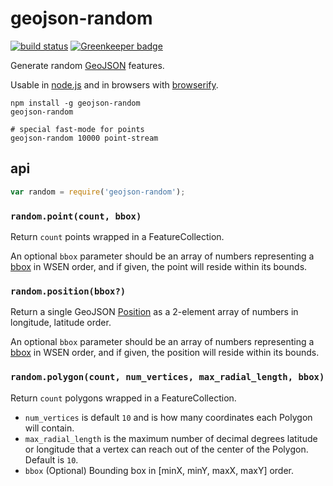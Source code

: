 # geojson-random

[![build status](https://secure.travis-ci.org/mapbox/geojson-random.png)](http://travis-ci.org/mapbox/geojson-random)
[![Greenkeeper badge](https://badges.greenkeeper.io/tmcw/geojson-random.svg)](https://greenkeeper.io/)

Generate random [GeoJSON](http://geojson.org/) features.

Usable in [node.js](http://nodejs.org/) and in browsers with [browserify](http://browserify.org/).

    npm install -g geojson-random
    geojson-random

    # special fast-mode for points
    geojson-random 10000 point-stream

## api

```js
var random = require('geojson-random');
```

### `random.point(count, bbox)`

Return `count` points wrapped in a FeatureCollection.

An optional `bbox` parameter should be an array of numbers representing
a [bbox](http://geojson.org/geojson-spec.html#bounding-boxes) in WSEN order,
and if given, the point will reside within its bounds.

### `random.position(bbox?)`

Return a single GeoJSON [Position](http://geojson.org/geojson-spec.html#positions)
as a 2-element array of numbers in longitude, latitude order.

An optional `bbox` parameter should be an array of numbers representing
a [bbox](http://geojson.org/geojson-spec.html#bounding-boxes) in WSEN order,
and if given, the position will reside within its bounds.

### `random.polygon(count, num_vertices, max_radial_length, bbox)`

Return `count` polygons wrapped in a FeatureCollection.

* `num_vertices` is default `10` and is how many coordinates each Polygon
  will contain.
* `max_radial_length` is the maximum number of decimal degrees latitude
  or longitude that a vertex can reach out of the center of the Polygon.
  Default is `10`.
* `bbox` (Optional) Bounding box in [minX, minY, maxX, maxY] order.
